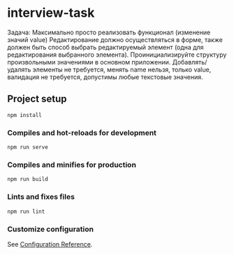 # interview-task
Задача:
Максимально просто реализовать функционал (изменение значий value)
Редактирование должно осуществляться в форме, также должен быть способ выбрать редактируемый элемент (одна для редактирования выбранного элемента). Проинициализируйте структуру произвольными значениями в основном приложении. Добавлять/удалять элементы не требуется, менять name нельзя, только value, валидация не требуется, допустимы любые текстовые значения.

## Project setup
```
npm install
```

### Compiles and hot-reloads for development
```
npm run serve
```

### Compiles and minifies for production
```
npm run build
```

### Lints and fixes files
```
npm run lint
```

### Customize configuration
See [Configuration Reference](https://cli.vuejs.org/config/).
